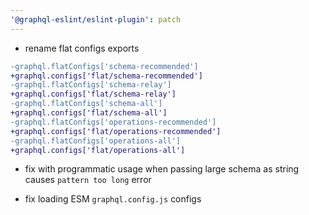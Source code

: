 ```yaml
---
'@graphql-eslint/eslint-plugin': patch
---
```


- rename flat configs exports

```diff
-graphql.flatConfigs['schema-recommended']
+graphql.configs['flat/schema-recommended']
-graphql.flatConfigs['schema-relay']
+graphql.configs['flat/schema-relay']
-graphql.flatConfigs['schema-all']
+graphql.configs['flat/schema-all']
-graphql.flatConfigs['operations-recommended']
+graphql.configs['flat/operations-recommended']
-graphql.flatConfigs['operations-all']
+graphql.configs['flat/operations-all']
```

- fix with programmatic usage when passing large schema as string causes `pattern too long` error

- fix loading ESM `graphql.config.js` configs
